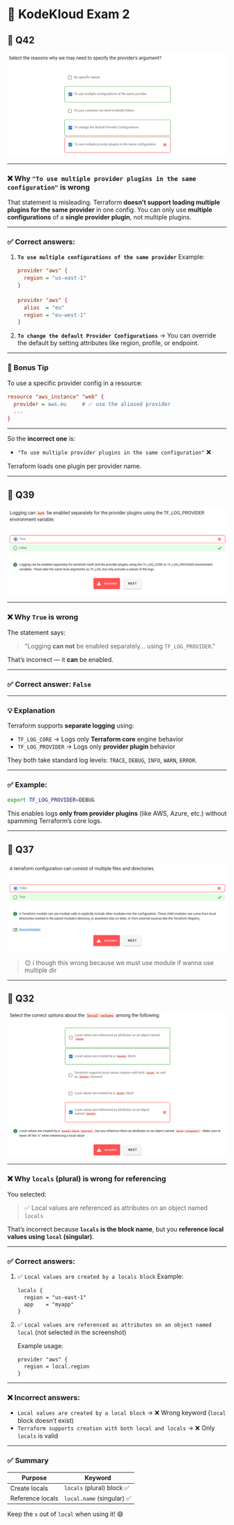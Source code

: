 # 🏁 KodeKloud Exam 2

## 📌 Q42

![1753558748738](image/kodekloud-exam-2/1753558748738.png)

---

### ❌ Why `"To use multiple provider plugins in the same configuration"` is wrong

That statement is misleading.
Terraform **doesn’t support loading multiple plugins for the same provider** in one config.
You can only use **multiple configurations** of a **single provider plugin**, not multiple plugins.

---

### ✅ Correct answers:

1. **`To use multiple configurations of the same provider`**
   Example:

   ```ini
   provider "aws" {
     region = "us-east-1"
   }

   provider "aws" {
     alias  = "eu"
     region = "eu-west-1"
   }
   ```

2. **`To change the default Provider Configurations`**
   → You can override the default by setting attributes like region, profile, or endpoint.

---

### 🧠 Bonus Tip

To use a specific provider config in a resource:

```ini
resource "aws_instance" "web" {
  provider = aws.eu     # ✅ use the aliased provider
  ...
}
```

---

So the **incorrect one** is:

- `"To use multiple provider plugins in the same configuration"` ❌

Terraform loads one plugin per provider name.

---

## 📌 Q39

![1753558989811](image/kodekloud-exam-2/1753558989811.png)

---

### ❌ Why `True` is wrong

The statement says:

> "Logging **can not** be enabled separately... using `TF_LOG_PROVIDER`."

That’s incorrect — it **can** be enabled.

---

### ✅ Correct answer: `False`

---

### 💡 Explanation

Terraform supports **separate logging** using:

- `TF_LOG_CORE` → Logs only **Terraform core** engine behavior
- `TF_LOG_PROVIDER` → Logs only **provider plugin** behavior

They both take standard log levels: `TRACE`, `DEBUG`, `INFO`, `WARN`, `ERROR`.

---

### ✅ Example:

```bash
export TF_LOG_PROVIDER=DEBUG
```

This enables logs **only from provider plugins** (like AWS, Azure, etc.) without spamming Terraform’s core logs.

---

## 📌 Q37

![1753559652858](image/kodekloud-exam-2/1753559652858.png)

> 😔 i though this wrong because we must use module if wanna use multiple dir

---

## 📌 Q32

![1753559915536](image/kodekloud-exam-2/1753559915536.png)

---

### ❌ Why `locals` (plural) is wrong for referencing

You selected:

> ✅ Local values are referenced as attributes on an object named `locals`

That’s incorrect because **`locals` is the block name**, but you **reference local values using `local` (singular)**.

---

### ✅ Correct answers:

1. ✅ `Local values are created by a locals block`
   Example:

   ```hcl
   locals {
     region = "us-east-1"
     app    = "myapp"
   }
   ```

2. ✅ `Local values are referenced as attributes on an object named local` (not selected in the screenshot)

   Example usage:

   ```hcl
   provider "aws" {
     region = local.region
   }
   ```

---

### ❌ Incorrect answers:

- `Local values are created by a local block` → ❌ Wrong keyword (`local` block doesn’t exist)
- `Terraform supports creation with both local and locals` → ❌ Only `locals` is valid

---

### ✅ Summary

| Purpose          | Keyword                    |
| ---------------- | -------------------------- |
| Create locals    | `locals` (plural) block ✅ |
| Reference locals | `local.name` (singular) ✅ |

Keep the `s` out of `local` when using it! 😄
